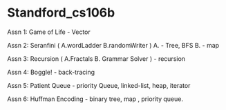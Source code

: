 # Standford_cs106b

Assn 1: Game of Life
	- Vector

Assn 2: Seranfini ( A.wordLadder B.randomWriter )
	A. - Tree, BFS
	B. - map
	
Assn 3: Recursion ( A.Fractals B. Grammar Solver )
	- recursion

Assn 4: Boggle!
	- back-tracing

Assn 5: Patient Queue
	- priority Queue, linked-list, heap, iterator
	
Assn 6: Huffman Encoding
	- binary tree, map , priority queue.

